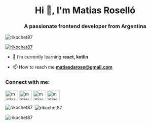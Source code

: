 <h1 align="center">Hi 👋, I'm Matias Roselló</h1>
<h3 align="center">A passionate frontend developer from Argentina</h3>

<p align="left"> <img src="https://komarev.com/ghpvc/?username=rikochet87&label=Profile%20views&color=0e75b6&style=flat" alt="rikochet87" /> </p>

<p align="left"> <a href="https://github.com/ryo-ma/github-profile-trophy"><img src="https://github-profile-trophy.vercel.app/?username=rikochet87" alt="rikochet87" /></a> </p>

- 🌱 I’m currently learning **react, kotlin**

- 📫 How to reach me **matiasdarose@gmail.com**

<h3 align="left">Connect with me:</h3>
<p align="left">
<a href="https://twitter.com/matiasros87" target="blank"><img align="center" src="https://raw.githubusercontent.com/rahuldkjain/github-profile-readme-generator/master/src/images/icons/Social/twitter.svg" alt="matiasros87" height="30" width="40" /></a>
<a href="https://linkedin.com/in/matiasrosello" target="blank"><img align="center" src="https://raw.githubusercontent.com/rahuldkjain/github-profile-readme-generator/master/src/images/icons/Social/linked-in-alt.svg" alt="matiasrosello" height="30" width="40" /></a>
<a href="https://fb.com/matias.rosello.54" target="blank"><img align="center" src="https://raw.githubusercontent.com/rahuldkjain/github-profile-readme-generator/master/src/images/icons/Social/facebook.svg" alt="matias.rosello.54" height="30" width="40" /></a>
<a href="https://instagram.com/matiasrosello" target="blank"><img align="center" src="https://raw.githubusercontent.com/rahuldkjain/github-profile-readme-generator/master/src/images/icons/Social/instagram.svg" alt="matiasrosello" height="30" width="40" /></a>
</p>

<p><img align="left" src="https://github-readme-stats.vercel.app/api/top-langs?username=rikochet87&show_icons=true&locale=en&layout=compact" alt="rikochet87" /></p>

<p>&nbsp;<img align="center" src="https://github-readme-stats.vercel.app/api?username=rikochet87&show_icons=true&locale=en" alt="rikochet87" /></p>

<p><img align="center" src="https://github-readme-streak-stats.herokuapp.com/?user=rikochet87&" alt="rikochet87" /></p>
